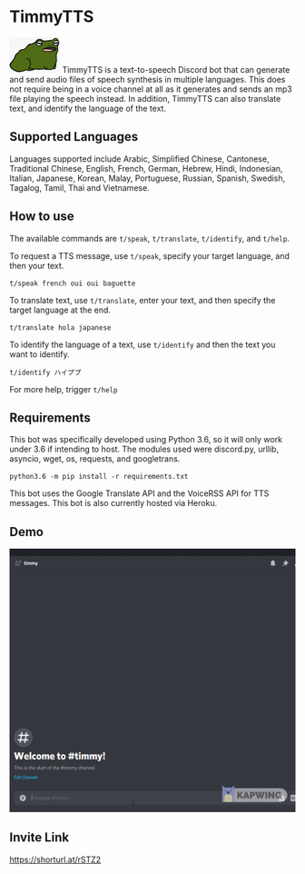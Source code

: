 # TimmyTTS
![toad](toad.png)
TimmyTTS is a text-to-speech Discord bot that can generate and send audio files of speech synthesis in multiple languages. This does not require being in a voice channel at all as it generates and sends an mp3 file playing the speech instead. In addition, TimmyTTS can also translate text, and identify the language of the text. 

## Supported Languages
Languages supported include Arabic, Simplified Chinese, Cantonese, Traditional Chinese, English, French, German, Hebrew, Hindi, Indonesian, Italian, Japanese, Korean, Malay, Portuguese, Russian, Spanish, Swedish, Tagalog, Tamil, Thai and Vietnamese.

## How to use
The available commands are `t/speak`, `t/translate`, `t/identify`, and `t/help`. 

To request a TTS message, use `t/speak`, specify your target language, and then your text.
```
t/speak french oui oui baguette
```

To translate text, use `t/translate`, enter your text, and then specify the target language at the end.
```
t/translate hola japanese
```

To identify the language of a text, use `t/identify` and then the text you want to identify.
```
t/identify ハイププ
```

For more help, trigger `t/help`

## Requirements
This bot was specifically developed using Python 3.6, so it will only work under 3.6 if intending to host. The modules used were discord.py, urllib, asyncio, wget, os, requests, and googletrans. 

```
python3.6 -m pip install -r requirements.txt
```

This bot uses the Google Translate API and the VoiceRSS API for TTS messages. This bot is also currently hosted via Heroku. 

## Demo
![demo](timmydemo.gif)

## Invite Link
https://shorturl.at/rSTZ2
